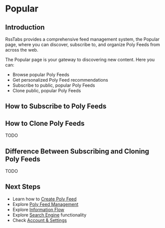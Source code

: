 # Popular

## Introduction

RssTabs provides a comprehensive feed management system, the Popular page, where you can discover, subscribe to, and organize Poly Feeds from across the web.

The Popular page is your gateway to discovering new content. Here you can:

- Browse popular Poly Feeds
- Get personalized Poly Feed recommendations
- Subscribe to public, popular Poly Feeds
- Clone public, popular Poly Feeds

## How to Subscribe to Poly Feeds

## How to Clone Poly Feeds

TODO

## Difference Between Subscribing and Cloning Poly Feeds

TODO

## Next Steps

- Learn how to [Create Poly Feed](../features/create-poly-feed.md)
- Explore [Poly Feed Management](../features/manage-poly-feed.md)
- Explore [Information Flow](../features/information.md)
- Explore [Search Engine](../features/search-engine.md) functionality
- Check [Account & Settings](../features/account-settings.md)

